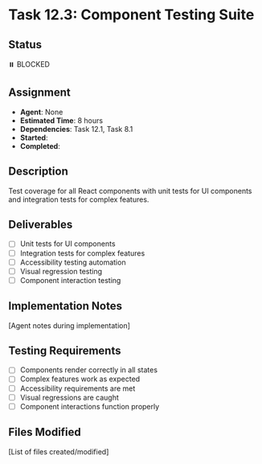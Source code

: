 # Task 12.3: Component Testing Suite

## Status

⏸️ BLOCKED

## Assignment

- **Agent**: None
- **Estimated Time**: 8 hours
- **Dependencies**: Task 12.1, Task 8.1
- **Started**:
- **Completed**:

## Description

Test coverage for all React components with unit tests for UI components and integration tests for complex features.

## Deliverables

- [ ] Unit tests for UI components
- [ ] Integration tests for complex features
- [ ] Accessibility testing automation
- [ ] Visual regression testing
- [ ] Component interaction testing

## Implementation Notes

[Agent notes during implementation]

## Testing Requirements

- [ ] Components render correctly in all states
- [ ] Complex features work as expected
- [ ] Accessibility requirements are met
- [ ] Visual regressions are caught
- [ ] Component interactions function properly

## Files Modified

[List of files created/modified]
